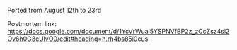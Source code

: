 Ported from August 12th to 23rd

Postmortem link: 
https://docs.google.com/document/d/1YcVrWual5YSPNVfBP2z_zCcZsz4sl2Ov6h0G3cUlvO0/edit#heading=h.rh4bs85i0cus